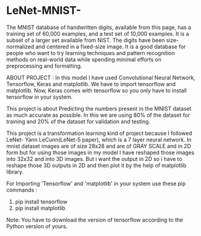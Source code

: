 # LeNet-MNIST-

The MNIST database of handwritten digits, available from this page, has a training set of 60,000 examples, and a test set of 10,000 examples. It is a subset of a larger set available from NIST. The digits have been size-normalized and centered in a fixed-size image.
It is a good database for people who want to try learning techniques and pattern recognition methods on real-world data while spending minimal efforts on preprocessing and formatting.

ABOUT PROJECT :
In this model I have used Convolutional Neural Network, Tensorflow, Keras and matplotlib. We have to import tensorflow and matplotlib. Now, Keras comes with tensorflow so you only have to install tensorflow in your system.

This project is about Predicting the numbers present in the MNIST dataset as much accurate as possible. In this we are using 80% of the dataset for training and 20% of the dataset for validation and testing. 

This project is a transformation learning kind of project because I followed LeNet- Yann LeCunn(LeNet-5 paper), which is a 7 layer neural network.
In mnist dataset images are of size 28x28 and are of GRAY SCALE and in 2D form but for using those images in my model I have reshaped those images into 32x32 and into 3D images.
But i want the output in 2D so i have to reshape those 3D outputs in 2D and then plot it by the help of matplotlib library.

For Importing 'Tensorflow' and 'matplotlib' in your system use these pip commands :
1) pip install tensorflow     
2) pip install matplotlib

Note: You have to download the version of tensorflow according to the Python version of yours. 
